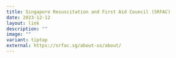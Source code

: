```yaml
---
title: Singapore Resuscitation and First Aid Council (SRFAC)
date: 2023-12-12
layout: link
description: ""
image: ""
variant: tiptap
external: https://srfac.sg/about-us/about/
---
```

